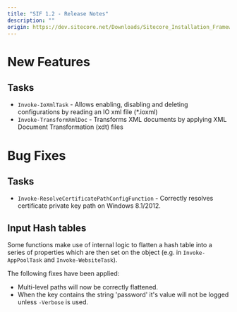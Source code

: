 ```yaml
---
title: "SIF 1.2 - Release Notes"
description: ""
origin: https://dev.sitecore.net/Downloads/Sitecore_Installation_Framework/1x/Sitecore_Installation_Framework_12/Release_Notes
---
```


# New Features

## Tasks

-   `Invoke-IoXmlTask` - Allows enabling, disabling and deleting configurations by reading an IO xml file (*.ioxml)
-   `Invoke-TransformXmlDoc` - Transforms XML documents by applying XML Document Transformation (xdt) files

# Bug Fixes

## Tasks

-   `Invoke-ResolveCertificatePathConfigFunction` - Correctly resolves certificate private key path on Windows 8.1/2012.

## Input Hash tables

Some functions make use of internal logic to flatten a hash table into a series of properties which are then set on the object (e.g. in `Invoke-AppPoolTask` and `Invoke-WebsiteTask`).

The following fixes have been applied:

-   Multi-level paths will now be correctly flattened.
-   When the key contains the string 'password' it's value will not be logged unless `-Verbose` is used.